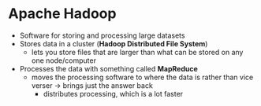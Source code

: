 # Apache Hadoop

* Software for storing and processing large datasets
* Stores data in a cluster (**Hadoop Distributed File System**)
  - lets you store files that are larger than what can be stored on any one node/computer
* Processes the data with something called **MapReduce**
  - moves the processing software to where the data is rather than vice verser -> brings just the answer back
    - distributes processing, which is a lot faster
